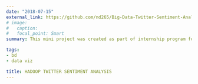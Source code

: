 ```yaml
---
date: "2018-07-15"
external_link: https://github.com/nd265/Big-Data-Twitter-Sentiment-Analysis
# image:
#   caption: 
#   focal_point: Smart
summary: This mini project was created as part of internship program for Twitter Sentiment analysis for the FIFA World Cup,2018 related tweets.  

tags:
- bd
- data viz

title: HADOOP TWITTER SENTIMENT ANALYSIS
---
```

